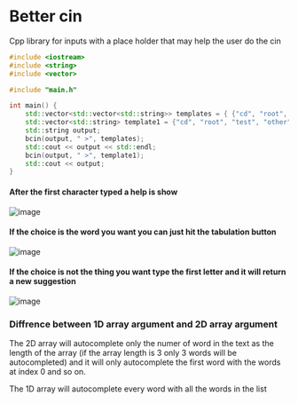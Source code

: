# Better cin

Cpp library for inputs with a place holder that may help the user do the cin

```cpp
#include <iostream>
#include <string>
#include <vector>

#include "main.h"

int main() {
	std::vector<std::vector<std::string>> templates = { {"cd", "root", "test"}, {"other", "choice"}, {"option", "/s"} };
	std::vector<std::string> template1 = {"cd", "root", "test", "other", "choice", "option", "/s"};
	std::string output;
	bcin(output, " >", templates);
	std::cout << output << std::endl;
	bcin(output, " >", template1);
	std::cout << output;
}
```

#### After the first character typed a help is show
![image](https://user-images.githubusercontent.com/73474137/152681372-8c5adedc-e1c9-40fb-9b2b-c63c9db5f25b.png)

#### If the choice is the word you want you can just hit the tabulation button
![image](https://user-images.githubusercontent.com/73474137/152681386-96d74241-25af-4d81-9502-1e3bf58652a1.png)

#### If the choice is not the thing you want type the first letter and it will return a new suggestion 
![image](https://user-images.githubusercontent.com/73474137/152681405-756465b2-8451-4021-8c58-bf55b9f931e6.png)

### Diffrence between 1D array argument and 2D array argument

The 2D array will autocomplete only the numer of word in the text as the length of the array (if the array length is 3 only 3 words will be autocompleted) and it will only autocomplete the first word with the words at index 0 and so on.

The 1D array will autocomplete every word with all the words in the list

